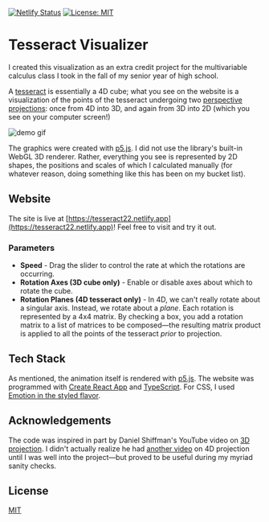 [![Netlify Status](https://api.netlify.com/api/v1/badges/cef1266a-68cc-4cdf-bc66-dee1b9edf100/deploy-status)](https://app.netlify.com/sites/tesseract22/deploys)
[![License: MIT](https://img.shields.io/badge/License-MIT-blueviolet.svg)](https://opensource.org/licenses/MIT)
# Tesseract Visualizer

I created this visualization as an extra credit project for the multivariable calculus class I took in the fall of my senior year of high school. 

A [tesseract](https://en.wikipedia.org/wiki/Tesseract) is essentially a 4D cube; what you see on the website is a visualization of the points of the tesseract undergoing two [perspective projections](https://en.wikipedia.org/wiki/Perspective_(graphical)): once from 4D into 3D, and again from 3D into 2D (which you see on your computer screen!)

![demo gif](./demo/tesseractdemo.gif)

The graphics were created with [p5.js](https://p5js.org/). I did not use the library's built-in WebGL 3D renderer. Rather, everything you see is represented by 2D shapes, the positions and scales of which I calculated manually (for whatever reason, doing something like this has been on my bucket list).

## Website
The site is live at [https://tesseract22.netlify.app](https://tesseract22.netlify.app)! Feel free to visit and try it out.

### Parameters
* **Speed** - Drag the slider to control the rate at which the rotations are occurring.
* **Rotation Axes (3D cube only)** - Enable or disable axes about which to rotate the cube.
* **Rotation Planes (4D tesseract only)** - In 4D, we can't really rotate about a singular axis. Instead, we rotate about a *plane*. Each rotation is represented by a 4x4 matrix. By checking a box, you add a rotation matrix to a list of matrices to be composed—the resulting matrix product is applied to all the points of the tesseract *prior* to projection.

## Tech Stack
As mentioned, the animation itself is rendered with [p5.js](https://p5js.org/). The website was programmed with [Create React App](https://create-react-app.dev/) and [TypeScript](https://www.typescriptlang.org/). For CSS, I used [Emotion in the styled flavor](https://emotion.sh/docs/styled).

## Acknowledgements
The code was inspired in part by Daniel Shiffman's YouTube video on [3D projection](https://www.youtube.com/watch?v=p4Iz0XJY-Qk). I didn't actually realize he had [another video]((https://www.youtube.com/watch?v=XE3YDVdQSPo)) on 4D projection until I was well into the project—but proved to be useful during my myriad sanity checks.

## License
[MIT](https://choosealicense.com/licenses/mit/)
